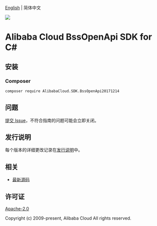 [English](README.md) | 简体中文

![](https://aliyunsdk-pages.alicdn.com/icons/AlibabaCloud.svg)

# Alibaba Cloud BssOpenApi SDK for C#

## 安装

### Composer

```bash
composer require AlibabaCloud.SDK.BssOpenApi20171214
```

## 问题

[提交 Issue](https://github.com/aliyun/alibabacloud-csharp-sdk/issues/new)，不符合指南的问题可能会立即关闭。

## 发行说明

每个版本的详细更改记录在[发行说明](./ChangeLog.md)中。

## 相关

* [最新源码](https://github.com/aliyun/alibabacloud-csharp-sdk/)

## 许可证

[Apache-2.0](http://www.apache.org/licenses/LICENSE-2.0)

Copyright (c) 2009-present, Alibaba Cloud All rights reserved.
